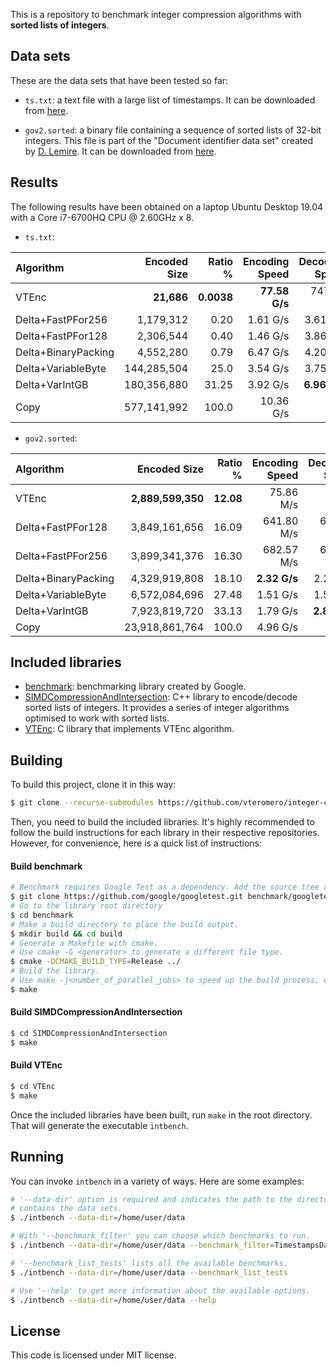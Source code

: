 This is a repository to benchmark integer compression algorithms with **sorted lists of integers**.

## Data sets

These are the data sets that have been tested so far:

* `ts.txt`: a text file with a large list of timestamps. It can be downloaded from [here](https://github.com/zentures/encoding/tree/master/benchmark/data).

* `gov2.sorted`: a binary file containing a sequence of sorted lists of 32-bit integers. This file is part of the "Document identifier data set" created by [D. Lemire](https://lemire.me/en/). It can be downloaded from [here](https://lemire.me/data/integercompression2014.html).

## Results

The following results have been obtained on a laptop Ubuntu Desktop 19.04 with a Core i7-6700HQ CPU @ 2.60GHz x 8.

* `ts.txt`:

| Algorithm          |Encoded Size|Ratio %    |Encoding Speed |Decoding Speed|
|:-------------------|-----------:|----------:|--------------:|-------------:|
| VTEnc              |  **21,686**| **0.0038**|  **77.58 G/s**|    747.43 M/s|
| Delta+FastPFor256  |   1,179,312|       0.20|       1.61 G/s|      3.61 G/s|
| Delta+FastPFor128  |   2,306,544|       0.40|       1.46 G/s|      3.86 G/s|
| Delta+BinaryPacking|   4,552,280|       0.79|       6.47 G/s|      4.20 G/s|
| Delta+VariableByte | 144,285,504|       25.0|       3.54 G/s|      3.75 G/s|
| Delta+VarIntGB     | 180,356,880|      31.25|       3.92 G/s|  **6.96 G/s**|
| Copy               | 577,141,992|      100.0|      10.36 G/s|       -      |

* `gov2.sorted`:

| Algorithm          |Encoded Size     |Ratio %  |Encoding Speed|Decoding Speed|
|:-------------------|----------------:|--------:|-------------:|-------------:|
| VTEnc              |**2,889,599,350**|**12.08**|     75.86 M/s|     97.50 M/s|
| Delta+FastPFor128  |    3,849,161,656|    16.09|    641.80 M/s|    645.42 M/s|
| Delta+FastPFor256  |    3,899,341,376|    16.30|    682.57 M/s|    679.37 M/s|
| Delta+BinaryPacking|    4,329,919,808|    18.10|  **2.32 G/s**|      2.25 G/s|
| Delta+VariableByte |    6,572,084,696|    27.48|      1.51 G/s|      1.59 G/s|
| Delta+VarIntGB     |    7,923,819,720|    33.13|      1.79 G/s|  **2.86 G/s**|
| Copy               |   23,918,861,764|    100.0|      4.96 G/s|       -      |

## Included libraries

* [benchmark](https://github.com/google/benchmark): benchmarking library created by Google.
* [SIMDCompressionAndIntersection](https://github.com/lemire/SIMDCompressionAndIntersection): C++ library to encode/decode sorted lists of integers. It provides a series of integer algorithms optimised to work with sorted lists.
* [VTEnc](https://github.com/vteromero/VTEnc): C library that implements VTEnc algorithm.

## Building

To build this project, clone it in this way:

```bash
$ git clone --recurse-submodules https://github.com/vteromero/integer-compression-benchmarks
```

Then, you need to build the included libraries. It's highly recommended to follow the build instructions for each library in their respective repositories. However, for convenience, here is a quick list of instructions:

#### Build benchmark

```bash
# Benchmark requires Google Test as a dependency. Add the source tree as a subdirectory.
$ git clone https://github.com/google/googletest.git benchmark/googletest
# Go to the library root directory
$ cd benchmark
# Make a build directory to place the build output.
$ mkdir build && cd build
# Generate a Makefile with cmake.
# Use cmake -G <generator> to generate a different file type.
$ cmake -DCMAKE_BUILD_TYPE=Release ../
# Build the library.
# Use make -j<number_of_parallel_jobs> to speed up the build process, e.g. make -j8 .
$ make
```

#### Build SIMDCompressionAndIntersection

```bash
$ cd SIMDCompressionAndIntersection
$ make
```

#### Build VTEnc

```bash
$ cd VTEnc
$ make
```

Once the included libraries have been built, run `make` in the root directory. That will generate the executable `intbench`.

## Running

You can invoke `intbench` in a variety of ways. Here are some examples:

```bash
# '--data-dir' option is required and indicates the path to the directory that
# contains the data sets.
$ ./intbench --data-dir=/home/user/data

# With '--benchmark_filter' you can choose which benchmarks to run.
$ ./intbench --data-dir=/home/user/data --benchmark_filter=TimestampsDataSet

# '--benchmark_list_tests' lists all the available benchmarks.
$ ./intbench --data-dir=/home/user/data --benchmark_list_tests

# Use '--help' to get more information about the available options.
$ ./intbench --data-dir=/home/user/data --help
```

## License

This code is licensed under MIT license.
